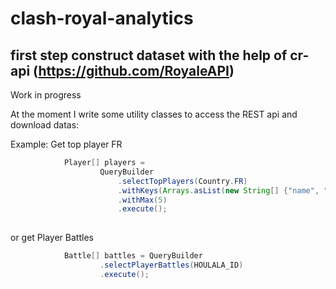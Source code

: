 # clash-royal-analytics
## first step construct dataset with the help of cr-api (https://github.com/RoyaleAPI)

Work in progress

At the moment I write some utility classes to access the REST api and download datas:

Example:
Get top player FR
```java
			Player[] players = 
					QueryBuilder
						.selectTopPlayers(Country.FR)
						.withKeys(Arrays.asList(new String[] {"name", "tag"}))
						.withMax(5)
						.execute();
			
```

or get Player Battles

```java
			Battle[] battles = QueryBuilder
					.selectPlayerBattles(HOULALA_ID)
					.execute();

```
